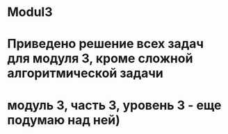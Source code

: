 # Modul3
# Приведено решение всех задач для модуля 3, кроме сложной алгоритмической задачи 
# модуль 3, часть 3, уровень 3 - еще подумаю над ней) 
#
